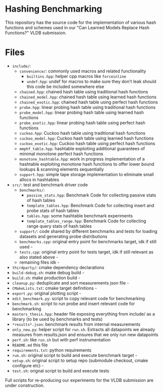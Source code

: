 
# Hashing Benchmarking

This repository has the source code for the implementation of various hash functions and schemes used in our "Can Learned Models Replace Hash Functions?" VLDB submission. 

# Files

- `include/`: 
  - `convenience/`: commonly used macros and related functionality 
    - `builtins.hpp`: helper cpp macros like `forceinline` 
    - `undef.hpp`: undef for macros to make sure they don't leak should this code be included somewhere else 
  - `chained.hpp`: chained hash table using traditional hash functions
  - `chained_model.hpp`: chained hash table using learned hash functions
  - `chained_exotic.hpp`: chained hash table using perfect hash functions
  - `probe.hpp`: linear probing hash table using traditional hash functions
  - `probe_model.hpp`: linear probing hash table using learned hash functions
  - `probe_exotic.hpp`: linear probing hash table using perfect hash functions
  - `cuckoo.hpp`: Cuckoo hash table using traditional hash functions
  - `cuckoo_model.hpp`: Cuckoo hash table using learned hash functions
  - `cuckoo_exotic.hpp`: Cuckoo hash table using perfect hash functions
  - `mmphf_table.hpp`: hashtable exploiting additional guarantees of minimal monotone perfect hash functions
  - `monotone_hashtable.hpp`: work in progress implementation of a hashtable exploiting monotone hash functions to offer lower bound lookups & scanning elements sequentially
  - `support.hpp`: simple tape storage implementation to eliminate small allocs in hashtables
- `src/`: test and benchmark driver code 
  - `benchmarks/`:
    - `passive_stats.hpp`: Benchmark Code for collecting passive stats of hash tables
    - `template_tables.hpp`: Benchmark Code for collecting insert and probe stats of hash tables
    - `tables.hpp`: some hashtable benchmark experiments 
    - `template_tables_range.hpp`: Benchmark Code for collecting range query stats of hash tables
  - `support/`: code shared by different benchmarks and tests for loading datasets and generating probe distributions
  <!-- - `tests/`: testcase code to ensure everything works correctly. Seems to have never been updated  -->
  - `benchmarks.cpp`: original entry point for benchmarks target, idk if still used - 
  - `tests.cpp`: original entry point for tests target, idk if still relevant as also stated above - 
  - remaining files idk - 
- `thirdparty/`: cmake dependency declarations
- `build-debug.sh`: make debug build - 
- `build.sh`: make production build - 
- `cleanup.py`: deduplicate and sort measurements json file - 
- `CMakeLists.txt`: cmake target definitions - 
- `export.py`: original plotting script - 
- `edit_benchmark.py`: script to copy relevant code for benchmarking
- `benchmark.sh`: script to run probe and insert relevant code for benchmarking
- `masters_thesis.hpp`: header file exposing everything from include/ as a library (to be used by benchmarks and tests)
- `*results*.json`: benchmark results from internal measurements 
- `only_new.py`: helper script for `run.sh`. Extracts all datapoints we already measures from results.json and ensures that we only run new datapoints
- `perf.sh`: like `run.sh` but with perf instrumentation
- `README.md` this file
- `requirements.txt`: python requirements 
- `run.sh`: original script to build and execute benchmark target - 
- `setup.sh`: original script to setup repo (submodule checkout, cmake configure etc) - 
- `test.sh`: orignal script to build and execute tests

Full scripts for re-producing our experiments for the VLDB submission are under construction.

